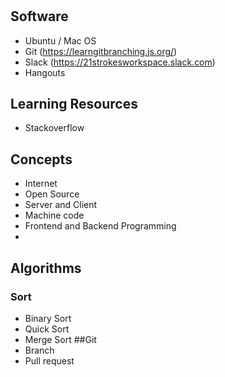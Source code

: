 #

## Software
 - Ubuntu / Mac OS 
 - Git (https://learngitbranching.js.org/)
 - Slack (https://21strokesworkspace.slack.com)
 - Hangouts

## Learning Resources
 - Stackoverflow

## Concepts
 - Internet
 - Open Source
 - Server and Client 
 - Machine code 
 - Frontend and Backend Programming 
 - 
## Algorithms
 ### Sort
  - Binary Sort 
  - Quick Sort
  - Merge Sort
 ##Git
- Branch
- Pull request
